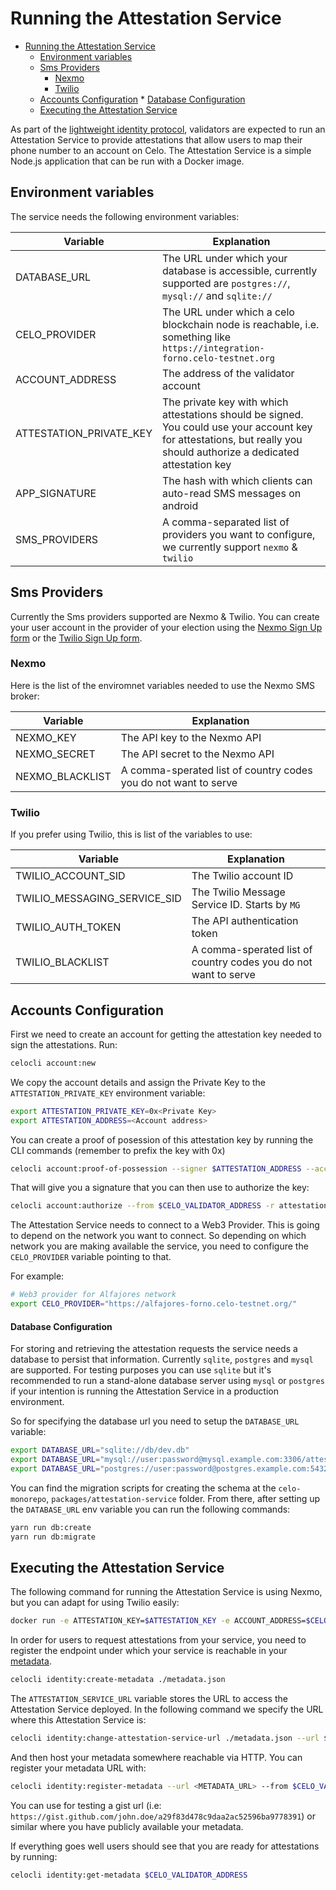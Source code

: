 # Running the Attestation Service

- [Running the Attestation Service](#running-the-attestation-service)
  - [Environment variables](#environment-variables)
  - [Sms Providers](#sms-providers)
    - [Nexmo](#nexmo)
    - [Twilio](#twilio)
  - [Accounts Configuration](#accounts-configuration) \* [Database Configuration](#database-configuration)
  - [Executing the Attestation Service](#executing-the-attestation-service)

As part of the [lightweight identity protocol](/celo-codebase/protocol/identity), validators are expected to run an Attestation Service to provide attestations that allow users to map their phone number to an account on Celo. The Attestation Service is a simple Node.js application that can be run with a Docker image.

## Environment variables

The service needs the following environment variables:

| Variable                | Explanation                                                                                                                                                            |
| ----------------------- | ---------------------------------------------------------------------------------------------------------------------------------------------------------------------- |
| DATABASE_URL            | The URL under which your database is accessible, currently supported are `postgres://`, `mysql://` and `sqlite://`                                                     |  |
| CELO_PROVIDER           | The URL under which a celo blockchain node is reachable, i.e. something like `https://integration-forno.celo-testnet.org`                                              |  |
| ACCOUNT_ADDRESS         | The address of the validator account                                                                                                                                   |  |
| ATTESTATION_PRIVATE_KEY | The private key with which attestations should be signed. You could use your account key for attestations, but really you should authorize a dedicated attestation key |  |
| APP_SIGNATURE           | The hash with which clients can auto-read SMS messages on android                                                                                                      |  |
| SMS_PROVIDERS           | A comma-separated list of providers you want to configure, we currently support `nexmo` & `twilio`                                                                     |  |

## Sms Providers

Currently the Sms providers supported are Nexmo & Twilio. You can create your user account in the provider of your election using the [Nexmo Sign Up form](https://dashboard.nexmo.com/sign-up) or the [Twilio Sign Up form](https://www.twilio.com/try-twilio).

### Nexmo

Here is the list of the enviromnet variables needed to use the Nexmo SMS broker:

| Variable        | Explanation                                                     |
| --------------- | --------------------------------------------------------------- |
| NEXMO_KEY       | The API key to the Nexmo API                                    |
| NEXMO_SECRET    | The API secret to the Nexmo API                                 |
| NEXMO_BLACKLIST | A comma-sperated list of country codes you do not want to serve |

### Twilio

If you prefer using Twilio, this is list of the variables to use:

| Variable                     | Explanation                                                     |
| ---------------------------- | --------------------------------------------------------------- |
| TWILIO_ACCOUNT_SID           | The Twilio account ID                                           |
| TWILIO_MESSAGING_SERVICE_SID | The Twilio Message Service ID. Starts by `MG`                   |
| TWILIO_AUTH_TOKEN            | The API authentication token                                    |
| TWILIO_BLACKLIST             | A comma-sperated list of country codes you do not want to serve |

## Accounts Configuration

First we need to create an account for getting the attestation key needed to sign the attestations. Run:

```bash
celocli account:new
```

We copy the account details and assign the Private Key to the `ATTESTATION_PRIVATE_KEY` environment variable:

```bash
export ATTESTATION_PRIVATE_KEY=0x<Private Key>
export ATTESTATION_ADDRESS=<Account address>
```

You can create a proof of posession of this attestation key by running the CLI commands (remember to prefix the key with 0x)

```bash
celocli account:proof-of-possession --signer $ATTESTATION_ADDRESS --account $CELO_VALIDATOR_ADDRESS --privateKey $ATTESTATION_KEY
```

That will give you a signature that you can then use to authorize the key:

```bash
celocli account:authorize --from $CELO_VALIDATOR_ADDRESS -r attestation --pop SIGNATURE --signer $ATTESTATION_ADDRESS
```

The Attestation Service needs to connect to a Web3 Provider. This is going to depend on the network you want to connect. So depending on which network you are making available the service, you need to configure the `CELO_PROVIDER` variable pointing to that.

For example:

```bash
# Web3 provider for Alfajores network
export CELO_PROVIDER="https://alfajores-forno.celo-testnet.org/"
```

#### Database Configuration

For storing and retrieving the attestation requests the service needs a database to persist that information. Currently `sqlite`, `postgres` and `mysql` are supported. For testing purposes you can use `sqlite` but it's recommended to run a stand-alone database server using `mysql` or `postgres` if your intention is running the Attestation Service in a production environment.

So for specifying the database url you need to setup the `DATABASE_URL` variable:

```bash
export DATABASE_URL="sqlite://db/dev.db"
export DATABASE_URL="mysql://user:password@mysql.example.com:3306/attestation-service"
export DATABASE_URL="postgres://user:password@postgres.example.com:5432/attestation-service"
```

You can find the migration scripts for creating the schema at the `celo-monorepo`, `packages/attestation-service` folder. From there, after setting up the `DATABASE_URL` env variable you can run the following commands:

```bash
yarn run db:create
yarn run db:migrate
```

## Executing the Attestation Service

The following command for running the Attestation Service is using Nexmo, but you can adapt for using Twilio easily:

```bash
docker run -e ATTESTATION_KEY=$ATTESTATION_KEY -e ACCOUNT_ADDRESS=$CELO_VALIDATOR_ADDRESS -e CELO_PROVIDER=$CELO_PROVIDER -e DATABASE_URL=$DATABASE_URL -e SMS_PROVIDERS=nexmo -e NEXMO_KEY=$NEXMO_KEY -e NEXMO_SECRET=$NEXMO_SECRET -e NEXMO_BLACKLIST=$NEXMO_BLACKLIST  -p 3000:80 us.gcr.io/celo-testnet/attestation-service:$CELO_NETWORK
```

In order for users to request attestations from your service, you need to register the endpoint under which your service is reachable in your [metadata](/celo-codebase/protocol/identity/metadata).

```bash
celocli identity:create-metadata ./metadata.json
```

The `ATTESTATION_SERVICE_URL` variable stores the URL to access the Attestation Service deployed. In the following command we specify the URL where this Attestation Service is:

```bash
celocli identity:change-attestation-service-url ./metadata.json --url $ATTESTATION_SERVICE_URL
```

And then host your metadata somewhere reachable via HTTP. You can register your metadata URL with:

```bash
celocli identity:register-metadata --url <METADATA_URL> --from $CELO_VALIDATOR_ADDRESS
```

You can use for testing a gist url (i.e: `https://gist.github.com/john.doe/a29f83d478c9daa2ac52596ba9778391`) or similar where you have publicly available your metadata.

If everything goes well users should see that you are ready for attestations by running:

```bash
celocli identity:get-metadata $CELO_VALIDATOR_ADDRESS
```
